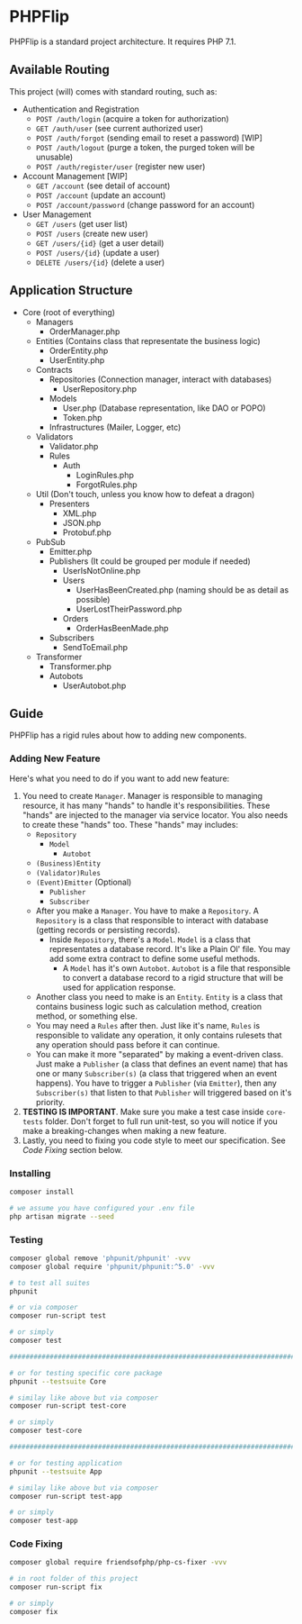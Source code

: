 # PHPFlip

PHPFlip is a standard project architecture. It requires PHP 7.1.

## Available Routing

This project (will) comes with standard routing, such as:

- Authentication and Registration
    - `POST /auth/login` (acquire a token for authorization)
    - `GET /auth/user` (see current authorized user)
    - `POST /auth/forgot` (sending email to reset a password) [WIP]
    - `POST /auth/logout` (purge a token, the purged token will be unusable)
    - `POST /auth/register/user` (register new user)
- Account Management [WIP]
    - `GET /account` (see detail of account)
    - `POST /account` (update an account)
    - `POST /account/password` (change password for an account)
- User Management
    - `GET /users` (get user list)
    - `POST /users` (create new user)
    - `GET /users/{id}` (get a user detail)
    - `POST /users/{id}` (update a user)
    - `DELETE /users/{id}` (delete a user)

## Application Structure

- Core (root of everything)
    - Managers
        - OrderManager.php
    - Entities (Contains class that representate the business logic)
        - OrderEntity.php
        - UserEntity.php
    - Contracts
        - Repositories (Connection manager, interact with databases)
            - UserRepository.php
        - Models
            - User.php (Database representation, like DAO or POPO)
            - Token.php
        - Infrastructures (Mailer, Logger, etc)
    - Validators
        - Validator.php
        - Rules
            - Auth
                - LoginRules.php
                - ForgotRules.php
    - Util (Don't touch, unless you know how to defeat a dragon)
        - Presenters
            - XML.php
            - JSON.php
            - Protobuf.php
    - PubSub
        - Emitter.php
        - Publishers (It could be grouped per module if needed)
            - UserIsNotOnline.php
            - Users
                - UserHasBeenCreated.php (naming should be as detail as possible)
                - UserLostTheirPassword.php
            - Orders
                - OrderHasBeenMade.php
        - Subscribers
            - SendToEmail.php
    - Transformer
        - Transformer.php
        - Autobots
            - UserAutobot.php

## Guide

PHPFlip has a rigid rules about how to adding new components.

### Adding New Feature

Here's what you need to do if you want to add new feature:

1. You need to create `Manager`. Manager is responsible to managing resource, it has many "hands" to handle it's responsibilities. These "hands" are injected to the manager via service locator. You also needs to create these "hands" too. These "hands" may includes:
    - `Repository`
        - `Model`
            - `Autobot`
    - `(Business)Entity`
    - `(Validator)Rules`
    - `(Event)Emitter` (Optional)
        - `Publisher`
        - `Subscriber`
    - After you make a `Manager`. You have to make a `Repository`. A `Repository` is a class that responsible to interact with database (getting records or persisting records).
        - Inside `Repository`, there's a `Model`. `Model` is a class that representates a database record. It's like a Plain Ol' file. You may add some extra contract to define some useful methods.
            - A `Model` has it's own `Autobot`. `Autobot` is a file that responsible to convert a database record to a rigid structure that will be used for application response.
    - Another class you need to make is an `Entity`. `Entity` is a class that contains business logic such as calculation method, creation method, or something else.
    - You may need a `Rules` after then. Just like it's name, `Rules` is responsible to validate any operation, it only contains rulesets that any operation should pass before it can continue.
    - You can make it more "separated" by making a event-driven class. Just make a `Publisher` (a class that defines an event name) that has one or many `Subscriber(s)` (a class that triggered when an event happens). You have to trigger a `Publisher` (via `Emitter`), then any `Subscriber(s)` that listen to that `Publisher` will triggered based on it's priority.
2. **TESTING IS IMPORTANT**. Make sure you make a test case inside `core-tests` folder. Don't forget to full run unit-test, so you will notice if you make a breaking-changes when making a new feature.
3. Lastly, you need to fixing you code style to meet our specification. See *Code Fixing* section below.

### Installing

```sh
composer install

# we assume you have configured your .env file
php artisan migrate --seed
```

### Testing

```sh
composer global remove 'phpunit/phpunit' -vvv
composer global require 'phpunit/phpunit:^5.0' -vvv

# to test all suites
phpunit

# or via composer
composer run-script test

# or simply
composer test

################################################################################

# or for testing specific core package
phpunit --testsuite Core

# similay like above but via composer
composer run-script test-core

# or simply
composer test-core

################################################################################

# or for testing application
phpunit --testsuite App

# similay like above but via composer
composer run-script test-app

# or simply
composer test-app
```

### Code Fixing

```sh
composer global require friendsofphp/php-cs-fixer -vvv

# in root folder of this project
composer run-script fix

# or simply
composer fix
```
